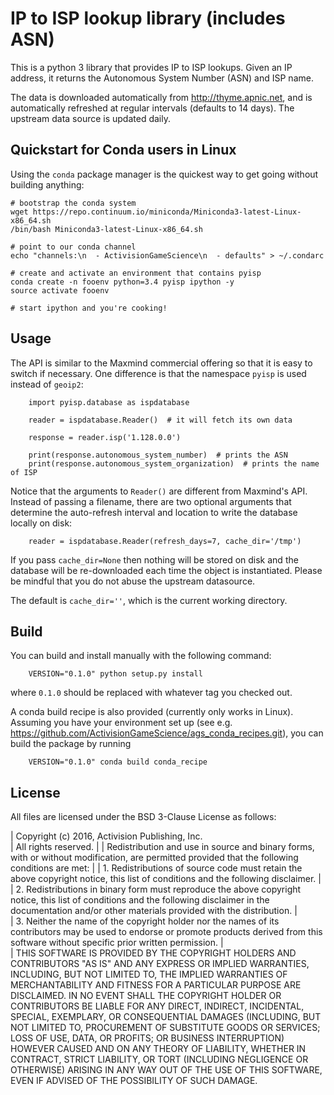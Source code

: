 # IP to ISP lookup library (includes ASN)

This is a python 3 library that provides IP to ISP lookups.  Given an IP address, it
returns the Autonomous System Number (ASN) and ISP name.

The data is downloaded automatically from http://thyme.apnic.net, and is automatically
refreshed at regular intervals (defaults to 14 days).  The upstream data source
is updated daily.


## Quickstart for Conda users in Linux

Using the `conda` package manager is the quickest way to get going
without building anything:
```
# bootstrap the conda system
wget https://repo.continuum.io/miniconda/Miniconda3-latest-Linux-x86_64.sh
/bin/bash Miniconda3-latest-Linux-x86_64.sh

# point to our conda channel
echo "channels:\n  - ActivisionGameScience\n  - defaults" > ~/.condarc

# create and activate an environment that contains pyisp 
conda create -n fooenv python=3.4 pyisp ipython -y
source activate fooenv

# start ipython and you're cooking!
```

## Usage

The API is similar to the Maxmind commercial offering so that it is
easy to switch if necessary.  One difference is that
the namespace `pyisp` is used instead of `geoip2`: 
```
    import pyisp.database as ispdatabase

    reader = ispdatabase.Reader()  # it will fetch its own data
    
    response = reader.isp('1.128.0.0') 

    print(response.autonomous_system_number)  # prints the ASN
    print(response.autonomous_system_organization)  # prints the name of ISP

```

Notice that the arguments to `Reader()` are different from Maxmind's API.
Instead of passing a filename, there are two optional arguments that determine the 
auto-refresh interval and location to write the database locally on disk:
```
    reader = ispdatabase.Reader(refresh_days=7, cache_dir='/tmp')
```
If you pass `cache_dir=None` then nothing will be stored on disk and the
database will be re-downloaded each time the object is instantiated.  Please
be mindful that you do not abuse the upstream datasource.

The default is `cache_dir=''`, which is the current working directory.

## Build

You can build and install manually with the following command:
```
    VERSION="0.1.0" python setup.py install
```
where `0.1.0` should be replaced with whatever tag you checked out.

A conda build recipe is also provided (currently only works in Linux).  Assuming you have your
environment set up (see e.g. https://github.com/ActivisionGameScience/ags_conda_recipes.git),
you can build the package by running
```
    VERSION="0.1.0" conda build conda_recipe
```

## License

All files are licensed under the BSD 3-Clause License as follows:
 
| Copyright (c) 2016, Activision Publishing, Inc.  
| All rights reserved.
| 
| Redistribution and use in source and binary forms, with or without modification, are permitted provided that the following conditions are met:
| 
| 1. Redistributions of source code must retain the above copyright notice, this list of conditions and the following disclaimer.
|  
| 2. Redistributions in binary form must reproduce the above copyright notice, this list of conditions and the following disclaimer in the documentation and/or other materials provided with the distribution.
|  
| 3. Neither the name of the copyright holder nor the names of its contributors may be used to endorse or promote products derived from this software without specific prior written permission.
|  
| THIS SOFTWARE IS PROVIDED BY THE COPYRIGHT HOLDERS AND CONTRIBUTORS "AS IS" AND ANY EXPRESS OR IMPLIED WARRANTIES, INCLUDING, BUT NOT LIMITED TO, THE IMPLIED WARRANTIES OF MERCHANTABILITY AND FITNESS FOR A PARTICULAR PURPOSE ARE DISCLAIMED. IN NO EVENT SHALL THE COPYRIGHT HOLDER OR CONTRIBUTORS BE LIABLE FOR ANY DIRECT, INDIRECT, INCIDENTAL, SPECIAL, EXEMPLARY, OR CONSEQUENTIAL DAMAGES (INCLUDING, BUT NOT LIMITED TO, PROCUREMENT OF SUBSTITUTE GOODS OR SERVICES; LOSS OF USE, DATA, OR PROFITS; OR BUSINESS INTERRUPTION) HOWEVER CAUSED AND ON ANY THEORY OF LIABILITY, WHETHER IN CONTRACT, STRICT LIABILITY, OR TORT (INCLUDING NEGLIGENCE OR OTHERWISE) ARISING IN ANY WAY OUT OF THE USE OF THIS SOFTWARE, EVEN IF ADVISED OF THE POSSIBILITY OF SUCH DAMAGE.

